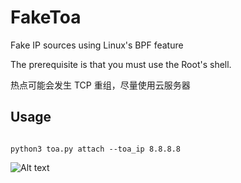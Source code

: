 # FakeToa
Fake IP sources using Linux's BPF feature

The prerequisite is that you must use the Root's shell.

热点可能会发生 TCP 重组，尽量使用云服务器

## Usage
```

python3 toa.py attach --toa_ip 8.8.8.8

```

![Alt text](image.png)
